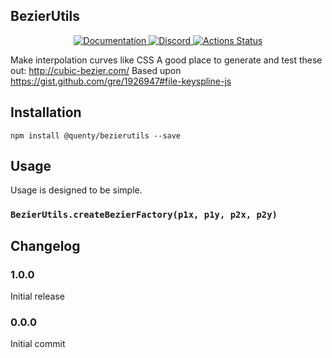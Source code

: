 ## BezierUtils
<div align="center">
  <a href="http://quenty.github.io/api/">
    <img src="https://img.shields.io/badge/docs-website-green.svg" alt="Documentation" />
  </a>
  <a href="https://discord.gg/mhtGUS8">
    <img src="https://img.shields.io/badge/discord-nevermore-blue.svg" alt="Discord" />
  </a>
  <a href="https://github.com/Quenty/NevermoreEngine/actions">
    <img src="https://github.com/Quenty/NevermoreEngine/workflows/luacheck/badge.svg" alt="Actions Status" />
  </a>
</div>

Make interpolation curves like CSS A good place to generate and test these out: http://cubic-bezier.com/ Based upon https://gist.github.com/gre/1926947#file-keyspline-js

## Installation
```
npm install @quenty/bezierutils --save
```

## Usage
Usage is designed to be simple.

### `BezierUtils.createBezierFactory(p1x, p1y, p2x, p2y)`


## Changelog

### 1.0.0
Initial release

### 0.0.0
Initial commit

